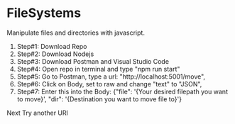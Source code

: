 # FileSystems
Manipulate files and directories with javascript.

1. Step#1: Download Repo
2. Step#2: Download Nodejs
3. Step#3: Download Postman and Visual Studio Code
4. Step#4: Open repo in terminal and type "npm run start"
5. Step#5: Go to Postman, type a url: "http://localhost:5001/move",
6. Step#6: Click on Body, set to raw and change "text" to "JSON",
7. Step#7: Enter this into the Body: {"file": '{Your desired filepath you want to move}', "dir": '{Destination you want to move file to}'}

Next Try another URl
